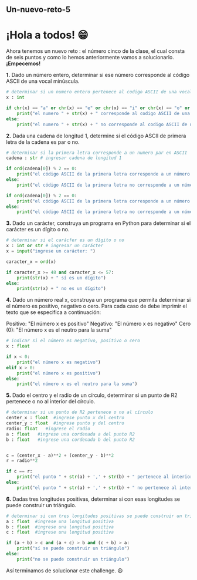 ## Un-nuevo-reto-5
# ¡Hola a todos! :grin:
Ahora tenemos un nuevo reto : el número cinco de la clase, el cual consta de seis puntos y como lo hemos anteriormente vamos a solucionarlo.
**¡Empecemos!**

**1.** Dado un número entero, determinar si ese número corresponde al código ASCII de una vocal minúscula.

```python
# determinar si un numero entero pertenece al codigo ASCII de una vocal minuscula
x : int

if chr(x) == "a" or chr(x) == "e" or chr(x) == "i" or chr(x) == "o" or chr(x) == "u":
    print("el numero " + str(x) + " corresponde al codigo ASCII de una vocal minuscula")
else:
    print("el numero " + str(x) + " no corresponde al codigo ASCII de una vocal minuscula")
```
**2.** Dada una cadena de longitud 1, determine si el código ASCII de primera letra de la cadena es par o no.

```python
# determinar si la primera letra corresponde a un numero par en ASCII
cadena : str # ingresar cadena de longitud 1

if ord(cadena[0]) % 2 == 0: 
    print("el código ASCII de la primera letra corresponde a un número par")
else:
    print("el código ASCII de la primera letra no corresponde a un número par")

if ord(cadena[0]) % 2 == 0: 
    print("el código ASCII de la primera letra corresponde a un número par")
else:
    print("el código ASCII de la primera letra no corresponde a un número par")
```

**3.** Dado un carácter, construya un programa en Python para determinar si el carácter es un dígito o no.

```python
# determinar si el carácfer es un dígito o no
x : int or str # ingresar un carácter
x = input("ingrese un carácter: ")

caracter_x = ord(x)

if caracter_x >= 48 and caracter_x <= 57:
    print(str(x) + " sí es un dígito")
else:
    print(str(x) + " no es un dígito")
```

**4.** Dado un número real x, construya un programa que permita determinar si el número es positivo, negativo o cero. Para cada caso de debe imprimir el texto que se especifica a continuación:

Positivo: "El número x es positivo"
Negativo: "El número x es negativo"
Cero (0): "El número x es el neutro para la suma"

```python
# indicar si el número es negativo, positivo o cero
x : float

if x < 0:
    print("el número x es negativo")
elif x > 0:
    print("el número x es positivo")
else:
    print("el número x es el neutro para la suma")
```

**5.** Dado el centro y el radio de un círculo, determinar si un punto de R2 pertenece o no al interior del círculo.

```python
# determinar si un punto de R2 pertenece o no al círculo
center_x : float  #ingrese punto x del centro
center_y : float  #ingrese punto y del centro
radio: float   #ingrese el radio
a : float   #ingrese una cordenada a del punto R2
b : float   #ingrese una cordenada b del punto R2


c = (center_x - a)**2 + (center_y - b)**2
r = radio**2

if c == r:
    print("el punto " + str(a) + ',' + str(b) + " pertenece al interior círculo")
else:
    print("el punto " + str(a) + ',' + str(b) + " no pertenece al interior círculo")
```

**6.** Dadas tres longitudes positivas, determinar si con esas longitudes se puede construir un triángulo.

```python
# determinar si con tres longitudes positivas se puede construir un triángulo
a : float  #ingrese una longitud positiva
b : float  #ingrese una longitud positiva
c : float  #ingrese una longitud positiva

if (a + b) > c and (a + c) > b and (c + b) > a:
    print("sí se puede construir un triángulo")
else:
    print("no se puede construir un triángulo")
```

Así terminamos de solucionar este challenge. :smiley:
